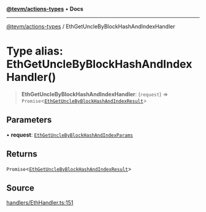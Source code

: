 [**@tevm/actions-types**](../README.md) • **Docs**

***

[@tevm/actions-types](../globals.md) / EthGetUncleByBlockHashAndIndexHandler

# Type alias: EthGetUncleByBlockHashAndIndexHandler()

> **EthGetUncleByBlockHashAndIndexHandler**: (`request`) => `Promise`\<[`EthGetUncleByBlockHashAndIndexResult`](EthGetUncleByBlockHashAndIndexResult.md)\>

## Parameters

• **request**: [`EthGetUncleByBlockHashAndIndexParams`](EthGetUncleByBlockHashAndIndexParams.md)

## Returns

`Promise`\<[`EthGetUncleByBlockHashAndIndexResult`](EthGetUncleByBlockHashAndIndexResult.md)\>

## Source

[handlers/EthHandler.ts:151](https://github.com/evmts/tevm-monorepo/blob/main/packages/actions-types/src/handlers/EthHandler.ts#L151)
